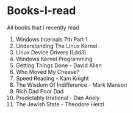 # Books-I-read
All books that I recently read

1. Windows Internals 7th Part 1
2. Understanding The Linux Kernel
3. Linux Device Drivers (Ldd3)
4. Windows Kernel Programming
5. Getting Things Done - David Allen
6. Who Moved My Cheese?
7. Speed Reading - Kam Knight
8. The Wisdom Of Indifference - Mark Manson
9. Rich Dad Poor Dad
10. Predictably Irrational - Dan Ariely
11. The Jewish State - Theodore Herzl
